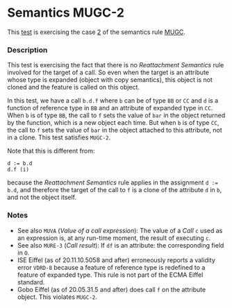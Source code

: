 # Semantics MUGC-2

This [test](.) is exercising the case [2](../Readme.md) of the semantics rule [MUGC](../../mugc/Readme.md).

### Description

This test is exercising the fact that there is no *Reattachment Semantics* rule involved for the target of a call. So even when the target is an attribute whose type is expanded (object with copy semantics), this object is not cloned and the feature is called on this object.

In this test, we have a call `b.d.f` where `b` can be of type `BB` or `CC` and `d` is a function of reference type in `BB` and an attribute of expanded type in `CC`. When `b` is of type `BB`, the call to `f` sets the value of `bar` in the object returned by the function, which is a new object each time. But when `b` is of type `CC`, the call to `f` sets the value of `bar` in the object attached to this attribute, not in a clone. This test satisfies `MUGC-2`.

Note that this is different from:

```
d := b.d
d.f (i)
```

because the *Reattachment Semantics* rule applies in the assignment `d := b.d`, and therefore the target of the call to `f` is a clone of the attribute `d` in `b`, and not the object itself.

### Notes

* See also `MUVA` (*Value of a call expression*): The value of a *Call* `c` used as an expression is, at any run-time moment, the result of executing `c`.
* See also `MURE-3` (*Call result*): If `df` is an attribute: the corresponding field in `O`.
* ISE Eiffel (as of 20.11.10.5058 and after) erroneously reports a validity error `VDRD-8` because a feature of reference type is redefined to a feature of expanded type. This rule is not part of the ECMA Eiffel standard.
* Gobo Eiffel (as of 20.05.31.5 and after) does call `f` on the attribute object. This violates `MUGC-2`.
